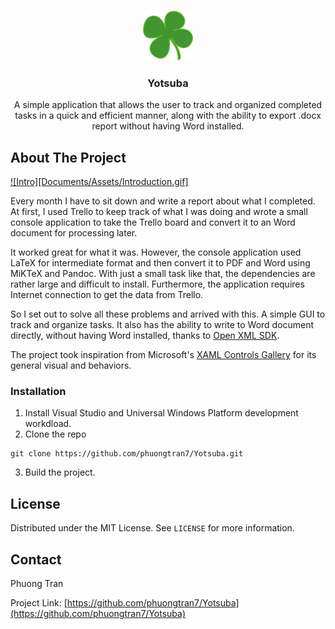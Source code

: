 <br />
<p align="center">
    <img src="Yotsuba/Assets/StoreLogo.scale-400.png" alt="Logo" width="80" height="80">
  </a>

  <h3 align="center">Yotsuba</h3>

  <p align="center">
  		A simple application that allows the user to track and organized completed tasks in a quick and efficient manner, along with the ability to export .docx report without having Word installed.
  </p>
</p>

## About The Project

[![Intro][Documents/Assets/Introduction.gif]](https://github.com/phuongtran7/Yotsuba)

Every month I have to sit down and write a report about what I completed. At first, I used Trello to keep track of what I was doing and wrote a small console application to take the Trello board and convert it to an Word document for processing later.

It worked great for what it was. However, the console application used LaTeX for intermediate format and then convert it to PDF and Word using MiKTeX and Pandoc. With just a small task like that, the dependencies are rather large and difficult to install. Furthermore, the application requires Internet connection to get the data from Trello.

So I set out to solve all these problems and arrived with this. A simple GUI to track and organize tasks. It also has the ability to write to Word document directly, without having Word installed, thanks to [Open XML SDK](https://github.com/OfficeDev/Open-XML-SDK).

The project took inspiration from Microsoft's [XAML Controls Gallery](https://github.com/microsoft/Xaml-Controls-Gallery) for its general visual and behaviors.

### Installation

1. Install Visual Studio and Universal Windows Platform development workdload.
2. Clone the repo
```
git clone https://github.com/phuongtran7/Yotsuba.git
```
3. Build the project.

## License

Distributed under the MIT License. See `LICENSE` for more information.

## Contact

Phuong Tran

Project Link: [https://github.com/phuongtran7/Yotsuba](https://github.com/phuongtran7/Yotsuba)
